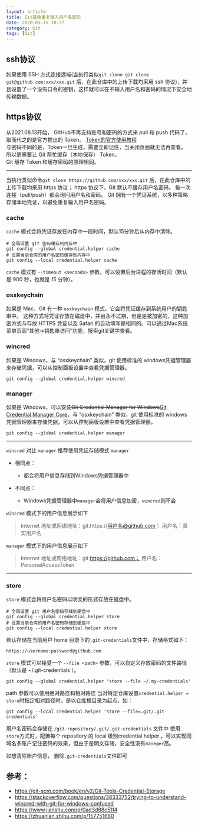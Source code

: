 ```yaml
---
layout: article
title: Git避免重复输入用户名密码
date: 2020-03-15 10:27
category: Git
tags: [Git]
---
```



## ssh协议
如果使用 SSH 方式连接远端(当执行类似`git clone git clone git@github.com:xxx/xxx.git` 后，在此仓库中的上传下载均采用 ssh 协议)，并且设置了一个没有口令的密钥，这样就可以在不输入用户名和密码的情况下安全地传输数据。

## https协议
从2021.08.13开始， GitHub不再支持账号和密码的方式来 pull 和 push 代码了，取而代之的是官方推出的 Token。
[Token的官方使用教程](https://docs.github.com/cn/authentication/keeping-your-account-and-data-secure/creating-a-personal-access-token)    
与密码不同的是，Token一旦生成，需要立即记住，当关闭页面就无法再查看。  
所以更需要让 Git 帮忙缓存（本地保存） Token。  
Git 缓存 Token 和缓存密码的原理相同。

---

当执行类似命令`git clone https://github.com/xxx/xxx.git` 后，在此仓库中的上传下载均采用 https 协议；
https 协议下，Git 默认不缓存用户名密码。 每一次连接（pull/push）都会询问用户名和密码。
Git 拥有一个凭证系统，以多种策略存储本地凭证，以避免重复输入用户名密码。

### cache
`cache` 模式会将凭证存放在内存中一段时间，默认15分钟后从内存中清除。
```shell
# 全局设置 git 密码缓存到内存中
git config --global credential.helper cache
# 设置当前仓库的用户名密码缓存到内存中
git config --local credential.helper cache
```
`cache` 模式有 `--timeout <seconds>` 参数，可以设置后台进程的存活时间（默认是 900 秒，也就是 15 分钟）。

### osxkeychain
如果是 Mac，Git 有一种 `osxkeychain` 模式，它会将凭证缓存到系统用户的钥匙串中。 这种方式将凭证存放在磁盘中，并且永不过期，但是是被加密的，这种加密方式与存放 HTTPS 凭证以及 Safari 的自动填写是相同的。可以通过Mac系统菜单页面“其他->钥匙串访问”功能，搜索git关键字查看。

### wincred
如果是 Windows，与 “osxkeychain” 类似，git 使用标准的 windows凭据管理器来存储凭据，可以从控制面板设置中查看凭据管理器。
```shell
git config --global credential.helper wincred
```

### manager
如果是 Windows，可以安装~~Git Credential Manager for Windows~~[Git Credential Manager Core](https://github.com/microsoft/Git-Credential-Manager-Core)，与 “osxkeychain” 类似，git 使用标准的 windows凭据管理器来存储凭据，可以从控制面板设置中查看凭据管理器。
```shell
git config --global credential.helper manager
```

---
`wincred` 对比 `manager`
推荐使用凭证存储模式 `manager`
- 相同点：
    - 都会将用户信息存储到Windows凭据管理器中

- 不同点：
    - Windows凭据管理器中`manager`会将用户信息加密，`wincred`则不会


`wincred` 模式下的用户信息展示如下
> Internet 地址或网络地址：git:https://用户名@github.com；
用户名：真实用户名

`manager` 模式下的用户信息展示如下
> Internet 地址或网络地址：git:https://github.com；
用户名：PersonalAccessToken

---

### store
`store` 模式会将用户名密码以明文的形式存放在磁盘中。
```shell
# 全局设置 git 用户名密码存储到硬盘中
git config --global credential.helper store
# 设置当前仓库的用户名密码存储到硬盘中
git config --local credential.helper store
```
默认存储在当前用户 home 目录下的`.git-credentials`文件中，存储格式如下：
```
https://username:password@github.com
```
`store` 模式可以接受一个 `--file <path>` 参数，可以自定义存放密码的文件路径（默认是 ~/.git-credentials ）。
```shell
git config --global credential.helper 'store --file ~/.my-credentials'
```

path 参数可以使用绝对路径和相对路径
当对特定仓库设置`credential.helper = store`时指定相对路径时，是以仓库根目录为起点，如：
```shell
git config --local credential.helper 'store --file=.git/.git-credentials'
```
用户名密码会存储在 `/git-repository/.git/.git-credentials` 文件中
使用`store`方式时，配置每个 repository 的 local 级别credential.helper ，可以实现同域名多账户记住密码的效果，但由于是明文存储，安全性没有`maneger`高。

如想清除账户信息， 删除`.git-credentials`文件即可


## 参考：
- https://git-scm.com/book/en/v2/Git-Tools-Credential-Storage
- https://stackoverflow.com/questions/38333752/trying-to-understand-wincred-with-git-for-windows-confused
- https://www.jianshu.com/p/0ad3d88c51f4
- https://zhuanlan.zhihu.com/p/157751660
